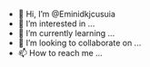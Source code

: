 - 👋 Hi, I’m @Eminidkjcusuia
- 👀 I’m interested in ...
- 🌱 I’m currently learning ...
- 💞️ I’m looking to collaborate on ...
- 📫 How to reach me ...

<!---
Eminidkjcusuia/Eminidkjcusuia is a ✨ special ✨ repository because its `README.md` (this file) appears on your GitHub profile.
You can click the Preview link to take a look at your changes.
--->
